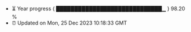 - ⏳ Year progress { █████████████████████████████▁ } 98.20 %
- ⏰ Updated on Mon, 25 Dec 2023 10:18:33 GMT

